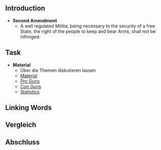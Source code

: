 ## Introduction

- **Second Amendment**
	- A well regulated Militia, being necessary to the security of a free State, the right of the people to keep and bear Arms, shall not be infringed.

## Task

- **Material**
	- Über die Themen diskutieren lassen
	- [Material](https://constitutioncenter.org/the-constitution/amendments/amendment-ii/interpretations/99)
	- [Pro Guns](https://www.meetbloomberg.com/nanny-state/second-amendment)
	- [Con Guns](https://everytownlaw.org/report/nysrpa-v-bruen-founders-and-firearms/)
	- [Statistics](https://www.bradyunited.org/key-statistics)

## Linking Words

## Vergleich

## Abschluss